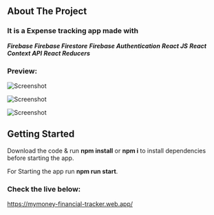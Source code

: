 ## About The Project

### It is a Expense tracking app made with 
***Firebase*** 
***Firebase Firestore*** 
***Firebase Authentication*** 
***React JS***
***React Context API***
***React Reducers*** 

### Preview:

![Screenshot](https://i.imgur.com/SSmfucx.png)

![Screenshot](https://i.imgur.com/NoS14s5.png)

![Screenshot](https://i.imgur.com/K8KxuWt.png)


## Getting Started

Download the code & run **npm install** or **npm i** to install dependencies before starting the app.

For Starting the app run **npm run start**.

### Check the live below:

https://mymoney-financial-tracker.web.app/

